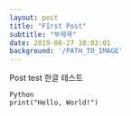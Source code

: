 ```yaml
---
layout: post
title: "FIrst Post"
subtitle: "부제목"
date: 2019-08-27 10:03:01
background: '/PATH_TO_IMAGE'
---
```


Post test
한글 테스트
```
Python
print("Hello, World!")
```